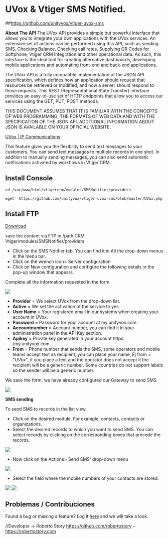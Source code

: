# UVox & Vtiger SMS Notified.
##https://github.com/unityvox/vtiger-uvox-sms

**About The API**
The UVox API provides a simple but powerful interface that allows you to integrate your own applications with the UVox services. An extensive set of actions can be performed using this API, such as sending SMS, Checking Balance, Checking call rates, Supplying QR Codes for Softphone, Vtiger CRM Integration and other operational data. As such, this interface is the ideal tool for creating alternative dashboards, developing mobile applications and automating front-end and back-end applications.

The UVox API is a fully compatible implementation of the JSON API specification, which defines how an application should request that resources be retrieved or modified, and how a server should respond to those requests. This REST (Representational State Transfer) interface provides an easy-to-use set of HTTP endpoints that allow you to access our services using the GET, PUT, POST methods.

THIS DOCUMENT ASSUMES THAT IT IS FAMILIAR WITH THE CONCEPTS OF WEB PROGRAMMING, THE FORMATS OF WEB DATA AND WITH THE SPECIFICATION OF THE JSON API. ADDITIONAL INFORMATION ABOUT JSON IS AVAILABLE ON YOUR OFFICIAL WEBSITE.

[UVox | IP Communications](https://unityvox.com)

This feature gives you the flexibility to send text messages to your customers. You can send text messages to multiple records in one shot. In addition to manually sending messages, you can also send automatic notifications activated by workflows in Vtiger CRM. 

## Install Console

```
cd /var/www/html/vtigercrm/modules/SMSNotifier/providers

wget  https://github.com/unityvox/vtiger-uvox-sms/blob/master/UVox.php

```
## Install FTP

[Download](https://github.com/unityvox/vtiger-uvox-sms/blob/master/UVox.php)

save the content via FTP in /path CRM Vtiger/modules/SMSNotifier/providers

- Click on the SMS Notifier tab. You can find it in All the drop-down menus in the menu bar.
- Click on the wrench icon> Server configuration
- Click on New configuration and configure the following details in the pop-up window that appears.

Complete all the information requested in the form.

<img src="https://unityvox.com/assets/web/images/vtiger_1.png">

- **Provider** = We select UVox from the drop-down list.
- **Active** = We set the activation of the service to yes.
- **User Name** = Your registered email in our systems when creating your account in UVox.
- **Password** = Password for your account at my.unityvox.com
- **Accountnumber** = Account number, you can find it in your administration panel in the API Key section.
- **Apikey** = Private key generated in your account https: /my.unityvox.com.
- **From** = Phone number that sends the SMS, some operators and mobile teams accept text as recipient, you can place your name, Ej from = "UVox", if you place a text and the operator does not accept it the recipient will be a generic number. Some countries do not support labels so the sender will be a generic number.

We save the form, we have already configured our Gateway to send SMS

<img src="https://unityvox.com/assets/web/images/vtiger_2.png">

**SMS sending**


To send SMS to records in the list view. 

- Click on the desired module. For example, contacts, contacts or organizations. 
- Select the desired records to which you want to send SMS. You can select records by clicking on the corresponding boxes that precede the records.

<img src="https://unityvox.com/assets/web/images/vtiger_3.png">

- Now click on the Actions> Send SMS' drop-down menu

<img src="https://unityvox.com/assets/web/images/vtiger_4.png">

- Select the field where the mobile numbers of your contacts are stored.

<img src="https://unityvox.com/assets/web/images/vtiger_5.png">

<img src="https://unityvox.com/assets/web/images/vtiger_6.png">


## Problemas / Contribuciones 
Found a bug or missing a feature? Log it [here](https://github.com/unityvox/vtiger-uvox-sms/issues) and we will take a look.

//Developer -> Roberto Story https://github.com/robertostory - https://robertostory.com
